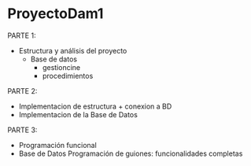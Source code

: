 # ProyectoDam1

PARTE 1: 
- Estructura y análisis del proyecto
    - Base de datos
         - gestioncine
         - procedimientos

PARTE 2:
- Implementacion de estructura + conexion a BD
- Implementacion de la Base de Datos

PARTE 3:
- Programación funcional
- Base de Datos
      Programación de guiones: funcionalidades completas
